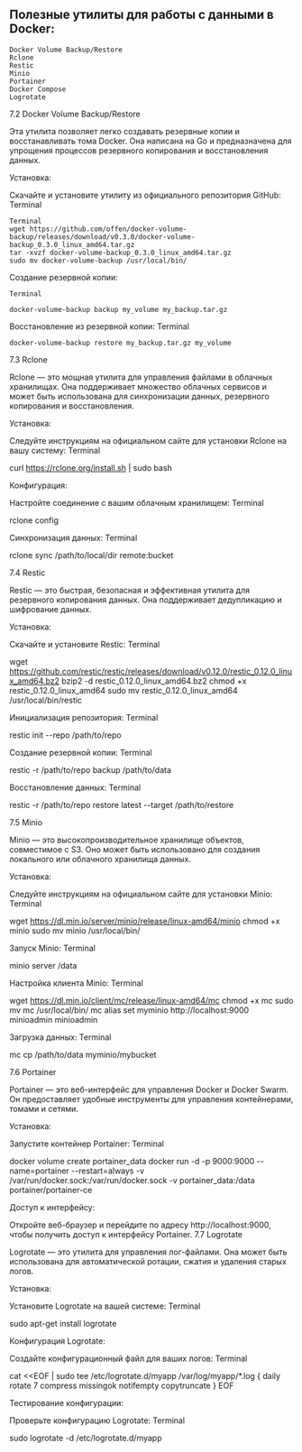 ## Полезные утилиты для работы с данными в Docker:

    Docker Volume Backup/Restore
    Rclone
    Restic
    Minio
    Portainer
    Docker Compose
    Logrotate

7.2 Docker Volume Backup/Restore

Эта утилита позволяет легко создавать резервные копии и восстанавливать тома Docker. Она написана на Go и предназначена для упрощения процессов резервного копирования и восстановления данных.

Установка:

Скачайте и установите утилиту из официального репозитория GitHub:
Terminal

    Terminal
    wget https://github.com/offen/docker-volume-backup/releases/download/v0.3.0/docker-volume-backup_0.3.0_linux_amd64.tar.gz
    tar -xvzf docker-volume-backup_0.3.0_linux_amd64.tar.gz
    sudo mv docker-volume-backup /usr/local/bin/

Создание резервной копии:
        
    Terminal

    docker-volume-backup backup my_volume my_backup.tar.gz

Восстановление из резервной копии:
Terminal

    docker-volume-backup restore my_backup.tar.gz my_volume

7.3 Rclone

Rclone — это мощная утилита для управления файлами в облачных хранилищах. Она поддерживает множество облачных сервисов и может быть использована для синхронизации данных, резервного копирования и восстановления.

Установка:

Следуйте инструкциям на официальном сайте для установки Rclone на вашу систему:
Terminal

curl https://rclone.org/install.sh | sudo bash

Конфигурация:

Настройте соединение с вашим облачным хранилищем:
Terminal

rclone config

Синхронизация данных:
Terminal

rclone sync /path/to/local/dir remote:bucket

7.4 Restic

Restic — это быстрая, безопасная и эффективная утилита для резервного копирования данных. Она поддерживает дедупликацию и шифрование данных.

Установка:

Скачайте и установите Restic:
Terminal

wget https://github.com/restic/restic/releases/download/v0.12.0/restic_0.12.0_linux_amd64.bz2
bzip2 -d restic_0.12.0_linux_amd64.bz2
chmod +x restic_0.12.0_linux_amd64
sudo mv restic_0.12.0_linux_amd64 /usr/local/bin/restic

Инициализация репозитория:
Terminal

restic init --repo /path/to/repo

Создание резервной копии:
Terminal

restic -r /path/to/repo backup /path/to/data

Восстановление данных:
Terminal

restic -r /path/to/repo restore latest --target /path/to/restore

7.5 Minio

Minio — это высокопроизводительное хранилище объектов, совместимое с S3. Оно может быть использовано для создания локального или облачного хранилища данных.

Установка:

Следуйте инструкциям на официальном сайте для установки Minio:
Terminal

wget https://dl.min.io/server/minio/release/linux-amd64/minio
chmod +x minio
sudo mv minio /usr/local/bin/

Запуск Minio:
Terminal

minio server /data

Настройка клиента Minio:
Terminal

wget https://dl.min.io/client/mc/release/linux-amd64/mc
chmod +x mc
sudo mv mc /usr/local/bin/
mc alias set myminio http://localhost:9000 minioadmin minioadmin

Загрузка данных:
Terminal

mc cp /path/to/data myminio/mybucket

7.6 Portainer

Portainer — это веб-интерфейс для управления Docker и Docker Swarm. Он предоставляет удобные инструменты для управления контейнерами, томами и сетями.

Установка:

Запустите контейнер Portainer:
Terminal

docker volume create portainer_data
docker run -d -p 9000:9000 --name=portainer --restart=always -v
/var/run/docker.sock:/var/run/docker.sock -v portainer_data:/data portainer/portainer-ce

Доступ к интерфейсу:

Откройте веб-браузер и перейдите по адресу http://localhost:9000, чтобы получить доступ к интерфейсу Portainer.
7.7 Logrotate

Logrotate — это утилита для управления лог-файлами. Она может быть использована для автоматической ротации, сжатия и удаления старых логов.

Установка:

Установите Logrotate на вашей системе:
Terminal

sudo apt-get install logrotate

Конфигурация Logrotate:

Создайте конфигурационный файл для ваших логов:
Terminal

cat <<EOF | sudo tee /etc/logrotate.d/myapp
/var/log/myapp/*.log {
daily
rotate 7
compress
missingok
notifempty
copytruncate
}
EOF

Тестирование конфигурации:

Проверьте конфигурацию Logrotate:
Terminal

sudo logrotate -d /etc/logrotate.d/myapp